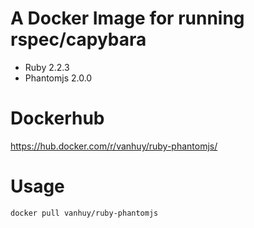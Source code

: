 # A Docker Image for running rspec/capybara

* Ruby 2.2.3
* Phantomjs 2.0.0

# Dockerhub

https://hub.docker.com/r/vanhuy/ruby-phantomjs/

# Usage

```bash
docker pull vanhuy/ruby-phantomjs
```
